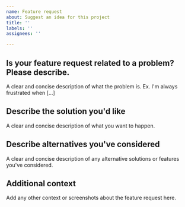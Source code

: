```yaml
---
name: Feature request
about: Suggest an idea for this project
title: ''
labels: ''
assignees: ''

---
```


Is your feature request related to a problem? Please describe.
-------------------------------------------
A clear and concise description of what the problem is. Ex. I'm always frustrated when [...]

Describe the solution you'd like
-------------------------------------------
A clear and concise description of what you want to happen.

Describe alternatives you've considered
-------------------------------------------
A clear and concise description of any alternative solutions or features you've considered.

Additional context
-------------------------------------------
Add any other context or screenshots about the feature request here.
